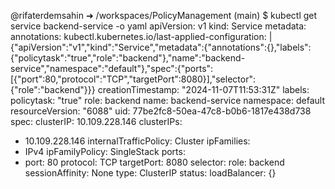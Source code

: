 @rifaterdemsahin ➜ /workspaces/PolicyManagement (main) $ kubectl get service backend-service -o yaml
apiVersion: v1
kind: Service
metadata:
  annotations:
    kubectl.kubernetes.io/last-applied-configuration: |
      {"apiVersion":"v1","kind":"Service","metadata":{"annotations":{},"labels":{"policytask":"true","role":"backend"},"name":"backend-service","namespace":"default"},"spec":{"ports":[{"port":80,"protocol":"TCP","targetPort":8080}],"selector":{"role":"backend"}}}
  creationTimestamp: "2024-11-07T11:53:31Z"
  labels:
    policytask: "true"
    role: backend
  name: backend-service
  namespace: default
  resourceVersion: "6088"
  uid: 77be2fc8-50ea-47c8-b0b6-1817e438d738
spec:
  clusterIP: 10.109.228.146
  clusterIPs:
  - 10.109.228.146
  internalTrafficPolicy: Cluster
  ipFamilies:
  - IPv4
  ipFamilyPolicy: SingleStack
  ports:
  - port: 80
    protocol: TCP
    targetPort: 8080
  selector:
    role: backend
  sessionAffinity: None
  type: ClusterIP
status:
  loadBalancer: {}